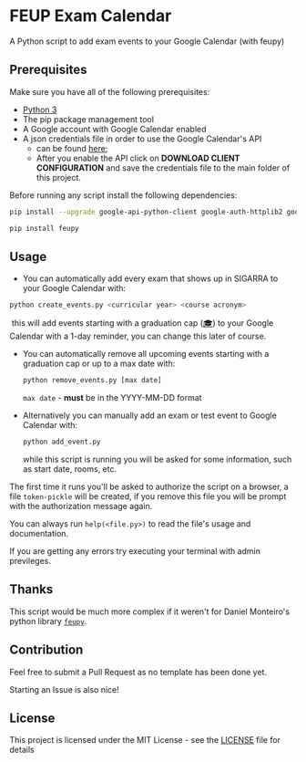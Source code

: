 # FEUP Exam Calendar

A Python script to add exam events to your Google Calendar (with feupy)



## Prerequisites

Make sure you have all of the following prerequisites:

- [Python 3]( https://www.python.org/downloads/ )
- The pip package management tool
- A Google account with Google Calendar enabled
- A json credentials file in order to use the Google Calendar's API
    - can be found [here](https://developers.google.com/calendar/quickstart/python);
    - After you enable the API click on **DOWNLOAD CLIENT CONFIGURATION** and save the credentials file to the main folder of this project.
  

Before running any script install the following dependencies:

```bash
pip install --upgrade google-api-python-client google-auth-httplib2 google-auth-oauthlib
```
```bash
pip install feupy
```


## Usage

- You can automatically add every exam that shows up in SIGARRA to your Google Calendar with:
```bash
python create_events.py <curricular year> <course acronym>
```
​	this will add events starting with a graduation cap ([🎓](https://emojipedia.org/graduation-cap/)) to your Google Calendar with a 1-day reminder, you can change this later of course.



- You can automatically remove all upcoming events starting with a graduation cap or up to a max date with:

  ```bash
  python remove_events.py [max date]
  ```
  `max date` - **must** be in the YYYY-MM-DD format 

  

- Alternatively you can manually add an exam or test event to Google Calendar with:

  ```bash
  python add_event.py
  ```
  
  while this script is running you will be asked for some information, such as start date, rooms, etc. 



The first time it runs you'll be asked to authorize the script on a browser, a file `token-pickle` will be created, if you remove this file you will be prompt with the authorization message again.

You can always run `help(<file.py>)` to read the file's usage and documentation.

If you are getting any errors try executing your terminal with admin previleges.



## Thanks

This script would be much more complex if it weren't for Daniel Monteiro's python library [`feupy`]( https://pypi.org/project/feupy/ ).



## Contribution

Feel free to submit a Pull Request as no template has been done yet.

Starting an Issue is also nice!

## License

This project is licensed under the MIT License - see the [LICENSE](LICENSE) file for details
